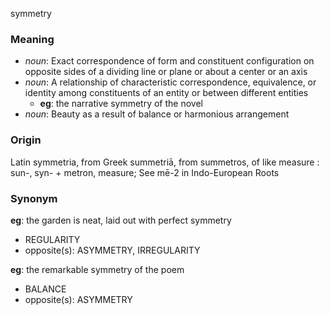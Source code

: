 symmetry
### Meaning
+ _noun_: Exact correspondence of form and constituent configuration on opposite sides of a dividing line or plane or about a center or an axis
+ _noun_: A relationship of characteristic correspondence, equivalence, or identity among constituents of an entity or between different entities
    + __eg__: the narrative symmetry of the novel
+ _noun_: Beauty as a result of balance or harmonious arrangement

### Origin

Latin symmetria, from Greek summetriā, from summetros, of like measure : sun-, syn- + metron, measure; See mē-2 in Indo-European Roots

### Synonym

__eg__: the garden is neat, laid out with perfect symmetry

+ REGULARITY
+ opposite(s): ASYMMETRY, IRREGULARITY

__eg__: the remarkable symmetry of the poem

+ BALANCE
+ opposite(s): ASYMMETRY


